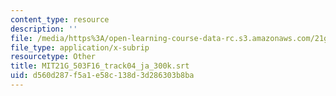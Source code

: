 ```yaml
---
content_type: resource
description: ''
file: /media/https%3A/open-learning-course-data-rc.s3.amazonaws.com/21g-503-japanese-iii-fall-2019/d560d287f5a1e58c138d3d286303b8ba_MIT21G_503F16_track04_ja_300k.srt
file_type: application/x-subrip
resourcetype: Other
title: MIT21G_503F16_track04_ja_300k.srt
uid: d560d287-f5a1-e58c-138d-3d286303b8ba
---
```

